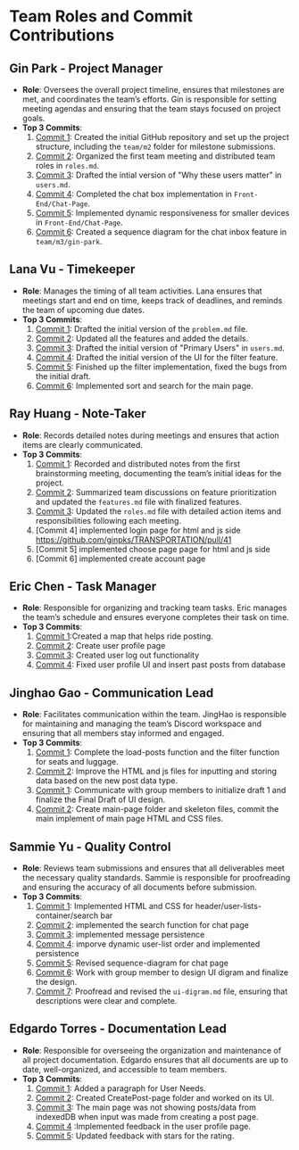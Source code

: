 # Team Roles and Commit Contributions

## Gin Park - Project Manager
- **Role**: Oversees the overall project timeline, ensures that milestones are met, and coordinates the team’s efforts. Gin is responsible for setting meeting agendas and ensuring that the team stays focused on project goals.
- **Top 3 Commits**:
  1. [Commit 1](https://github.com/ginpks/TRANSPORTATION/commit/c444be9664798335d5dcc1094573699cd841921f): Created the initial GitHub repository and set up the project structure, including the `team/m2` folder for milestone submissions.
  2. [Commit 2](https://github.com/ginpks/TRANSPORTATION/commit/961365816be4a4ab15c2ab723786aaedbb260a89): Organized the first team meeting and distributed team roles in `roles.md`.
  3. [Commit 3](https://github.com/ginpks/TRANSPORTATION/commit/fcaa01c06ad62dcb64f48537dbde1889ae51f1eb): Drafted the intial version of "Why these users matter" in `users.md`.
  4. [Commit 4](https://github.com/ginpks/TRANSPORTATION/commit/b9bee088bc29f385528faae642abc3b3250cdc15): Completed the chat box implementation in `Front-End/Chat-Page`.
  5. [Commit 5](https://github.com/ginpks/TRANSPORTATION/commit/a5bea7882a307390f1939e11b24e72f8224d2370): Implemented dynamic responsiveness for smaller devices in `Front-End/Chat-Page`.
  6. [Commit 6](https://github.com/ginpks/TRANSPORTATION/commit/c60b3ca37354d8c6e01629219235e8f69df13d5b): Created a sequence diagram for the chat inbox feature in `team/m3/gin-park`.

## Lana Vu - Timekeeper
- **Role**: Manages the timing of all team activities. Lana ensures that meetings start and end on time, keeps track of deadlines, and reminds the team of upcoming due dates.
- **Top 3 Commits**:
  1. [Commit 1](https://github.com/ginpks/TRANSPORTATION/commit/964831befcb8653c7118f1bf617649fc67e14b28): Drafted the initial version of the `problem.md` file.
  2. [Commit 2](https://github.com/ginpks/TRANSPORTATION/commit/70d9255c1d2006d9ab873f0808dff7809bd97eab): Updated all the features and added the details.
  3. [Commit 3](https://github.com/ginpks/TRANSPORTATION/commit/03beaff57b2c99abc188cc325f675b0fe284862b): Drafted the initial version of "Primary Users" in `users.md`.
  4. [Commit 4](https://github.com/ginpks/TRANSPORTATION/commit/e38aa2c3df48b805c103828f6589478aa16ad8c3): Drafted the initial version of the UI for the filter feature.
  5. [Commit 5](https://github.com/ginpks/TRANSPORTATION/pull/36/commits/ba7c0b0d39a88ee199b115eb09202d264f206229): Finished up the filter implementation, fixed the bugs from the initial draft.
  6. [Commit 6](https://github.com/ginpks/TRANSPORTATION/pull/36/commits/7ade4939fc82d3cabce9842fdb3b129bd8e55db5): Implemented sort and search for the main page. 

## Ray Huang - Note-Taker
- **Role**: Records detailed notes during meetings and ensures that action items are clearly communicated.
- **Top 3 Commits**:
  1. [Commit 1](https://github.com/repo/commit1): Recorded and distributed notes from the first brainstorming meeting, documenting the team’s initial ideas for the project.
  2. [Commit 2](https://github.com/repo/commit2): Summarized team discussions on feature prioritization and updated the `features.md` file with finalized features.
  3. [Commit 3](https://github.com/repo/commit3): Updated the `roles.md` file with detailed action items and responsibilities following each meeting.
  4. [Commit 4] implemented login page for html and js side https://github.com/ginpks/TRANSPORTATION/pull/41
  5. [Commit 5] implemented choose page page for html and js side
  6. [Commit 6] implemented create account page
     
## Eric Chen - Task Manager
- **Role**: Responsible for organizing and tracking team tasks. Eric manages the team’s schedule and ensures everyone completes their task on time.
- **Top 3 Commits**:
  1. [Commit 1]( (https://github.com/ginpks/TRANSPORTATION/commit/8c2bcee05650133a8d10d2316929ba4fbe7bc4f4)):Created a map that helps ride posting.
  2. [Commit 2](https://github.com/ginpks/TRANSPORTATION/commit/81bcf8c0e580a9c1a92340e98e43ba20b36b178e): Create user profile page
  3. [Commit 3](https://github.com/ginpks/TRANSPORTATION/commit/7693aebcc4b6573fd4cddc73de24402d3f262977): Created user log out functionality
  4. [Commit 4](https://github.com/ginpks/TRANSPORTATION/pull/100/commits/cf7cb3b9a36319f77ef7dc972ec1b4b3dc9641e6): Fixed user profile UI and insert past posts from database


## Jinghao Gao - Communication Lead
- **Role**: Facilitates communication within the team. JingHao is responsible for maintaining and managing the team’s Discord workspace and ensuring that all members stay informed and engaged.
- **Top 3 Commits**:
  1. [Commit 1](https://github.com/ginpks/TRANSPORTATION/commit/e37215d4666f54872fb1019668f0712f44b73ea3): Complete the load-posts function and the filter function for seats and luggage.
  2. [Commit 2](https://github.com/ginpks/TRANSPORTATION/commit/86ec09135de4b43b44b1ca8d4176bbb054df461e): Improve the HTML and js files for inputting and storing data based on the new post data type.
  3. [Commit 1](https://github.com/ginpks/TRANSPORTATION/commit/58c5c33c9b8ffc4a335af9b911870951b92d9c6b): Communicate with group members to initialize draft 1 and finalize the Final Draft of UI design.
  4. [Commit 2](https://github.com/ginpks/TRANSPORTATION/commit/f6494d96017d22a28659ef216656fbf4a3cacbde): Create main-page folder and skeleton files, commit the main implement of main page HTML and CSS files.

## Sammie Yu - Quality Control
- **Role**: Reviews team submissions and ensures that all deliverables meet the necessary quality standards. Sammie is responsible for proofreading and ensuring the accuracy of all documents before submission.
- **Top 3 Commits**:
  1. [Commit 1](https://github.com/ginpks/TRANSPORTATION/commit/66a37c7ad3a7ae0db45035ee6bd94d06aae9149e): Implemented HTML and CSS for header/user-lists-container/search bar
  2. [Commit 2](https://github.com/ginpks/TRANSPORTATION/commit/f6f7867567a6841b33261d4a9024869b09eb1c22): implemented the search function for chat page
  3. [Commit 3](https://github.com/ginpks/TRANSPORTATION/commit/ef0f8afe06dc04ec3dc4e02ef7a86617d2a0ec05): implemented message persistence
  4. [Commit 4](https://github.com/ginpks/TRANSPORTATION/commit/ef0f8afe06dc04ec3dc4e02ef7a86617d2a0ec05): imporve dynamic user-list order and implemented persistence
  5. [Commit 5](https://github.com/ginpks/TRANSPORTATION/commit/e03d288e1b91d932a40fe8b3a4120a7f773929ab): Revised sequence-diagram for chat page 
  6. [Commit 6](https://github.com/ginpks/TRANSPORTATION/commit/58c5c33c9b8ffc4a335af9b911870951b92d9c6b): Work with group member to design UI digram and finalize the design.
  7. [Commit 7](https://github.com/ginpks/TRANSPORTATION/commit/ce6571b7fc796aa629f60b849f8ecef1d3ad7df0): Proofread and revised the `ui-digram.md` file, ensuring that descriptions were clear and complete.

##  Edgardo Torres - Documentation Lead
- **Role**: Responsible for overseeing the organization and maintenance of all project documentation. Edgardo ensures that all documents are up to date, well-organized, and accessible to team members.
- **Top 3 Commits**:
  1. [Commit 1](https://github.com/ginpks/TRANSPORTATION/commit/918b7a59e973ce660a351d6a998f62c0d51893be): Added a paragraph for User Needs.
  2. [Commit 2](https://github.com/ginpks/TRANSPORTATION/commit/dbb9c2ba6dc9580954b949bbfe44cbe7b2c3260d): Created CreatePost-page folder and worked on its UI.
  3. [Commit 3](https://github.com/ginpks/TRANSPORTATION/pull/25/commits/5c4c74bbb8c05733dee1e386fd3fcd1e2590098c): The main page was not showing posts/data from indexedDB when input was made from creating a post page.
  4. [Commit 4](https://github.com/ginpks/TRANSPORTATION/commit/db7d972d5fdf88c85d53dc6b395d0e85a5a8b76f) :Implemented feedback in the user profile page.
  5. [Commit 5](https://github.com/ginpks/TRANSPORTATION/commit/57e46c922ea3bb6b1d5a05246a42cbaf9f3091f0): Updated feedback with stars for the rating. 

